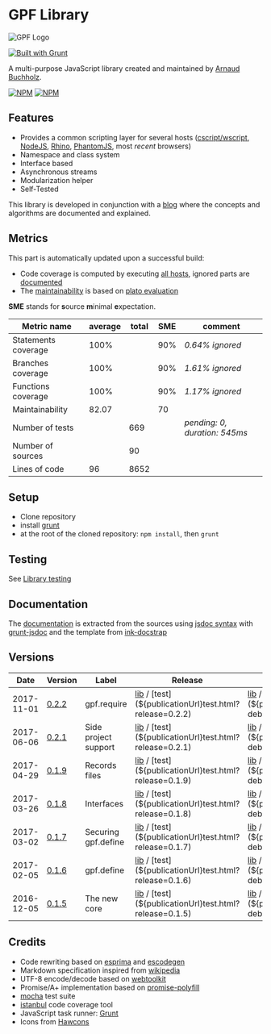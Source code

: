 # GPF Library
![GPF Logo](http://arnaudbuchholz.github.io/gpf/gpf_320x200.svg)

[![Built with Grunt](https://cdn.gruntjs.com/builtwith.png)](http://gruntjs.com/)

A multi-purpose JavaScript library created and maintained by
[Arnaud Buchholz](http://gpf-js.blogspot.com/).

[![NPM](https://nodei.co/npm/gpf-js.png?downloads=true&&downloadRank=true&stars=true)](https://nodei.co/npm/gpf-js/)
[![NPM](https://nodei.co/npm-dl/gpf-js.png?months=3&height=3)](https://nodei.co/npm/gpf-js/)

## Features

* Provides a common scripting layer for several hosts
([cscript/wscript](http://technet.microsoft.com/en-us/library/bb490887.aspx),
[NodeJS](http://nodejs.org/), [Rhino](https://developer.mozilla.org/en-US/docs/Mozilla/Projects/Rhino),
[PhantomJS](http://phantomjs.org/), most *recent* browsers)
* Namespace and class system
* Interface based
* Asynchronous streams
* Modularization helper
* Self-Tested

This library is developed in conjunction with a
[blog](http://gpf-js.blogspot.com/) where the concepts and algorithms are
documented and explained.

## Metrics

This part is automatically updated upon a successful build:
* Code coverage is computed by executing [all hosts](https://arnaudbuchholz.github.io/gpf/doc/tutorial-LOADING.html),
ignored parts are [documented](https://arnaudbuchholz.github.io/gpf/doc/tutorial-COVERAGE.html)
* The [maintainability](https://arnaudbuchholz.github.io/gpf/plato/index.html) is based on
[plato evaluation](http://blogs.msdn.com/b/codeanalysis/archive/2007/11/20/maintainability-index-range-and-meaning.aspx)

**SME** stands for **s**ource **m**inimal **e**xpectation.

Metric name | average | total | SME | comment
------ | ----- | ----- | ----- | -----
Statements coverage|100%||90%|*0.64% ignored*
Branches coverage|100%||90%|*1.61% ignored*
Functions coverage|100%||90%|*1.17% ignored*
Maintainability|82.07||70|
Number of tests||669||*pending: 0, duration: 545ms*
Number of sources||90||
Lines of code|96|8652||

## Setup

* Clone repository
* install [grunt](http://gruntjs.com/)
* at the root of the cloned repository: `npm install`, then `grunt`

## Testing

See [Library testing](https://github.com/ArnaudBuchholz/gpf-js/blob/master/doc/tutorials/TESTME.md)

## Documentation

The [documentation](https://arnaudbuchholz.github.io/gpf/doc/index.html) is extracted from the sources using
[jsdoc syntax](http://usejsdoc.org/) with [grunt-jsdoc](https://github.com/krampstudio/grunt-jsdoc)
and the template from [ink-docstrap](https://www.npmjs.com/package/ink-docstrap)

## Versions

Date | Version | Label | Release | Debug
------ | ------ | ----- | ----- | -----
2017-11-01 | [0.2.2](https://github.com/ArnaudBuchholz/gpf-js/tree/v0.2.2) | gpf.require | [lib](${publicationUrl}0.2.2/gpf.js) / [test](${publicationUrl}test.html?release=0.2.2) | [lib](${publicationUrl}0.2.2/gpf-debug.js) / [test](${publicationUrl}test.html?debug=0.2.2)
2017-06-06 | [0.2.1](https://github.com/ArnaudBuchholz/gpf-js/tree/v0.2.1) | Side project support | [lib](${publicationUrl}0.2.1/gpf.js) / [test](${publicationUrl}test.html?release=0.2.1) | [lib](${publicationUrl}0.2.1/gpf-debug.js) / [test](${publicationUrl}test.html?debug=0.2.1)
2017-04-29 | [0.1.9](https://github.com/ArnaudBuchholz/gpf-js/tree/v0.1.9) | Records files | [lib](${publicationUrl}0.1.9/gpf.js) / [test](${publicationUrl}test.html?release=0.1.9) | [lib](${publicationUrl}0.1.9/gpf-debug.js) / [test](${publicationUrl}test.html?debug=0.1.9)
2017-03-26 | [0.1.8](https://github.com/ArnaudBuchholz/gpf-js/tree/v0.1.8) | Interfaces | [lib](${publicationUrl}0.1.8/gpf.js) / [test](${publicationUrl}test.html?release=0.1.8) | [lib](${publicationUrl}0.1.8/gpf-debug.js) / [test](${publicationUrl}test.html?debug=0.1.8)
2017-03-02 | [0.1.7](https://github.com/ArnaudBuchholz/gpf-js/tree/v0.1.7) | Securing gpf.define | [lib](${publicationUrl}0.1.7/gpf.js) / [test](${publicationUrl}test.html?release=0.1.7) | [lib](${publicationUrl}0.1.7/gpf-debug.js) / [test](${publicationUrl}test.html?debug=0.1.7)
2017-02-05 | [0.1.6](https://github.com/ArnaudBuchholz/gpf-js/tree/v0.1.6) | gpf.define | [lib](${publicationUrl}0.1.6/gpf.js) / [test](${publicationUrl}test.html?release=0.1.6) | [lib](${publicationUrl}0.1.6/gpf-debug.js) / [test](${publicationUrl}test.html?debug=0.1.6)
2016-12-05 | [0.1.5](https://github.com/ArnaudBuchholz/gpf-js/tree/v0.1.5) | The new core | [lib](${publicationUrl}0.1.5/gpf.js) / [test](${publicationUrl}test.html?release=0.1.5) | [lib](${publicationUrl}0.1.5/gpf-debug.js) / [test](${publicationUrl}test.html?debug=0.1.5)

## Credits

* Code rewriting based on [esprima](http://esprima.org/) and [escodegen](https://github.com/Constellation/escodegen)
* Markdown specification inspired from [wikipedia](http://en.wikipedia.org/wiki/Markdown)
* UTF-8 encode/decode based on [webtoolkit](http://www.webtoolkit.info/)
* Promise/A+ implementation based on [promise-polyfill](https://github.com/taylorhakes/promise-polyfill)
* [mocha](http://mochajs.org/) test suite
* [istanbul](https://github.com/gotwarlost/istanbul) code coverage tool
* JavaScript task runner: [Grunt](http://gruntjs.com/)
* Icons from [Hawcons](https://www.iconfinder.com/iconsets/hawcons)
